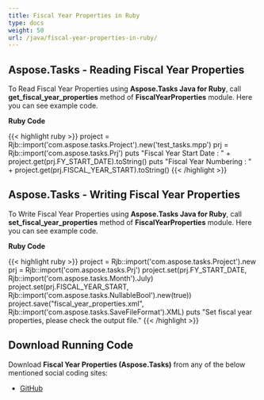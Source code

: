 ```yaml
---
title: Fiscal Year Properties in Ruby
type: docs
weight: 50
url: /java/fiscal-year-properties-in-ruby/
---
```


## **Aspose.Tasks - Reading Fiscal Year Properties**
To Read Fiscal Year Properties using **Aspose.Tasks Java for Ruby**, call **get_fiscal_year_properties** method of **FiscalYearProperties** module. Here you can see example code.

**Ruby Code**

{{< highlight ruby >}}
project = Rjb::import('com.aspose.tasks.Project').new('test_tasks.mpp')
prj = Rjb::import('com.aspose.tasks.Prj')
puts "Fiscal Year Start Date : " + project.get(prj.FY_START_DATE).toString()
puts "Fiscal Year Numbering : " + project.get(prj.FISCAL_YEAR_START).toString()
{{< /highlight >}}

## **Aspose.Tasks - Writing Fiscal Year Properties**
To Write Fiscal Year Properties using **Aspose.Tasks Java for Ruby**, call **set_fiscal_year_properties** method of **FiscalYearProperties** module. Here you can see example code.

**Ruby Code**

{{< highlight ruby >}}
project = Rjb::import('com.aspose.tasks.Project').new
prj = Rjb::import('com.aspose.tasks.Prj')
project.set(prj.FY_START_DATE, Rjb::import('com.aspose.tasks.Month').July)
project.set(prj.FISCAL_YEAR_START, Rjb::import('com.aspose.tasks.NullableBool').new(true))
project.save("fiscal_year_properties.xml", Rjb::import('com.aspose.tasks.SaveFileFormat').XML)
puts "Set fiscal year properties, please check the output file."
{{< /highlight >}}

## **Download Running Code**
Download **Fiscal Year Properties (Aspose.Tasks)** from any of the below mentioned social coding sites:

- [GitHub](https://github.com/aspose-tasks/Aspose.Tasks-for-Java/blob/master/Plugins/Aspose_Tasks_Java_for_Ruby/lib/asposetasksjava/Projects/fiscalyearproperties.rb)
